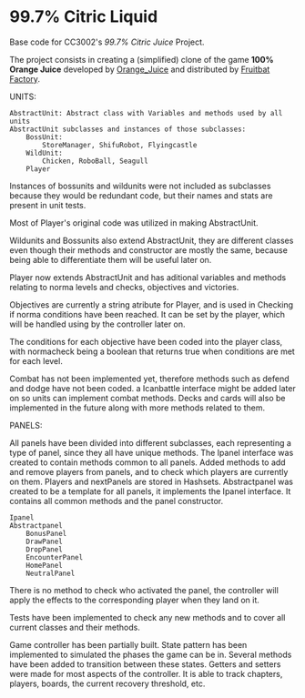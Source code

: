 <!-- 1.0.3-b1 -->
# 99.7% Citric Liquid

Base code for CC3002's *99.7% Citric Juice* Project.

The project consists in creating a (simplified) clone of the game **100% Orange Juice**
developed by [Orange_Juice](http://daidai.moo.jp) and distributed by 
[Fruitbat Factory](https://fruitbatfactory.com).

UNITS:

	AbstractUnit: Abstract class with Variables and methods used by all units
	AbstractUnit subclasses and instances of those subclasses:
		BossUnit:
			StoreManager, ShifuRobot, Flyingcastle
		WildUnit:
			Chicken, RoboBall, Seagull
		Player

Instances of bossunits and wildunits were not included as subclasses because they would be redundant code, but their names and stats are present in unit tests.

Most of Player's original code was utilized in making AbstractUnit.

Wildunits and Bossunits also extend AbstractUnit, they are different classes even though their methods and constructor are mostly the same, because being able to differentiate
them will be useful later on.

Player now extends AbstractUnit and has aditional variables and methods relating to norma levels and checks, objectives and victories.

Objectives are currently a string atribute for Player, and is used in Checking if norma conditions have been reached. It can be set by the player, which will be handled
using by the controller later on.

The conditions for each objective have been coded into the player class, with normacheck being a boolean that returns true when conditions are met for each level.

Combat has not been implemented yet, therefore methods such as defend and dodge have not been coded. a Icanbattle interface might be added later on so units can implement combat methods.
Decks and cards will also be implemented in the future along with more methods related to them.	

PANELS:

All panels have been divided into different subclasses, each representing a type of panel, since they all have unique methods.
The Ipanel interface was created to contain methods common to all panels.
Added methods to add and remove players from panels, and to check which players are currently on them. Players and nextPanels are stored in Hashsets.
Abstractpanel was created to be a template for all panels, it implements the Ipanel interface. It contains all common methods and the panel constructor.
	
	Ipanel
	Abstractpanel
		BonusPanel
		DrawPanel
		DropPanel
		EncounterPanel
		HomePanel
		NeutralPanel


There is no method to check who activated the panel, the controller will apply the effects to the corresponding player when they land on it.

Tests have been implemented to check any new methods and to cover all current classes and their methods.



Game controller has been partially built. State pattern has been implemented to simulated the phases the game can be in.
Several methods have been added to transition between these states.
Getters and setters were made for most aspects of the controller.
It is able to track chapters, players, boards, the current recovery threshold, etc.
